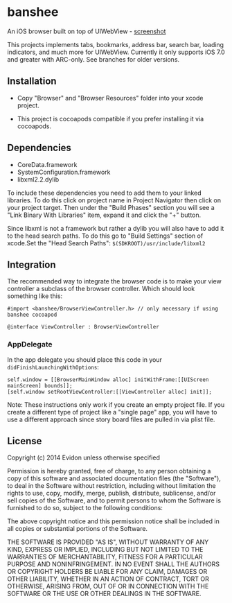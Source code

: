 banshee
=======

An iOS browser built on top of UIWebView - [screenshot](https://d1k68i4h6ifyxa.cloudfront.net/screens/banshee_screen1.png)

This projects implements tabs, bookmarks, address bar, search bar, loading indicators, and much more for UIWebView. Currently it only supports iOS 7.0 and greater with ARC-only. See branches for older versions.

## Installation

* Copy "Browser" and "Browser Resources" folder into your xcode project.

* This project is cocoapods compatible if you prefer installing it via cocoapods.

## Dependencies

* CoreData.framework
* SystemConfiguration.framework
* libxml2.2.dylib

To include these dependencies you need to add them to your linked libraries. To do this click on project name in Project Navigator then click on your project target. Then under the "Build Phases" section you will see a "Link Binary With Libraries" item, expand it and click the "+" button.

Since libxml is not a framework but rather a dylib you will also have to add it to the head search paths. To do this go to "Build Settings" section of xcode.Set the "Head Search Paths": `$(SDKROOT)/usr/include/libxml2`


## Integration

The recommended way to integrate the browser code is to make your view controller a subclass of the browser controller. Which should look something like this:

    #import <banshee/BrowserViewController.h> // only necessary if using banshee cocoapod

    @interface ViewController : BrowserViewController


### AppDelegate

In the app delegate you should place this code in your `didFinishLaunchingWithOptions`:

    self.window = [[BrowserMainWindow alloc] initWithFrame:[[UIScreen mainScreen] bounds]];
    [self.window setRootViewController:[[ViewController alloc] init]];

Note: These instructions only work if you create an empty project file. If you create a different type of project like a "single page" app, you will have to use a different approach since story board files are pulled in via plist file.

## License

Copyright (c) 2014 Evidon unless otherwise specified

Permission is hereby granted, free of charge, to any person
obtaining a copy of this software and associated documentation
files (the "Software"), to deal in the Software without
restriction, including without limitation the rights to use,
copy, modify, merge, publish, distribute, sublicense, and/or sell
copies of the Software, and to permit persons to whom the
Software is furnished to do so, subject to the following
conditions:

The above copyright notice and this permission notice shall be
included in all copies or substantial portions of the Software.

THE SOFTWARE IS PROVIDED "AS IS", WITHOUT WARRANTY OF ANY KIND,
EXPRESS OR IMPLIED, INCLUDING BUT NOT LIMITED TO THE WARRANTIES
OF MERCHANTABILITY, FITNESS FOR A PARTICULAR PURPOSE AND
NONINFRINGEMENT. IN NO EVENT SHALL THE AUTHORS OR COPYRIGHT
HOLDERS BE LIABLE FOR ANY CLAIM, DAMAGES OR OTHER LIABILITY,
WHETHER IN AN ACTION OF CONTRACT, TORT OR OTHERWISE, ARISING
FROM, OUT OF OR IN CONNECTION WITH THE SOFTWARE OR THE USE OR
OTHER DEALINGS IN THE SOFTWARE.

